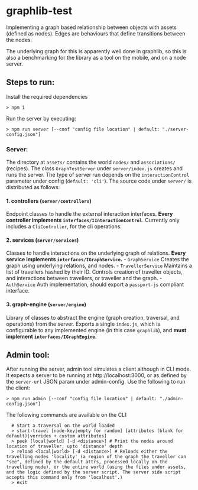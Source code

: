 
# graphlib-test
Implementing a graph based relationship between objects with assets (defined as nodes).
Edges are behaviours that define transitions between the nodes.

The underlying graph for this is apparently well done in graphlib, so this is also a benchmarking for the library as a tool on the mobile, and on a node server.

## Steps to run:

Install the required dependencies
```
> npm i
```

Run the server by executing:
```
> npm run server [--conf "config file location" | default: "./server-config.json"]
```

### Server:
The directory at `assets/` contains the world `nodes/` and `associations/` (recipes). The class `GraphTestServer` under `server/index.js` creates and runs the server. The type of server run depends on the `interactionControl`  parameter under config (`default: 'cli'`).
The source code under `server/` is distributed as follows:

#### 1. controllers (`server/controllers`)
Endpoint classes to handle the external interaction interfaces. **Every controller implements `interfaces/IInteractionControl`**.
Currently only includes a `CliController`, for the cli operations.

#### 2. services (`server/services`)
Classes to handle interactions on the underlying graph of relations. **Every service implements `interfaces/IGraphService`.**
    - `GraphService` Creates the graph using underlying relations, and nodes.
    - `TravellerService` Maintains a list of travellers hashed by their ID. Controls creation of traveller objects, and interactions between travellers, or traveller and the graph.
    - `AuthService` Auth implementation, should export a `passport-js` compliant interface.
#### 3. graph-engine (`server/engine`)
Library of classes to abstract the engine (graph creation, traversal, and operations) from the server. Exports a single `index.js`, which is configurable to any implemented engine (in this case `graphlib`), and **must implement `interfaces/IGraphEngine`**.

## Admin tool:

After running the server, admin tool simulates a client although in CLI mode. It expects a server to be running at http://localhost:3000, or as defined by the `server-url` JSON param under admin-config.
Use the following to run the client:
```
> npm run admin [--conf "config file location" | default: "./admin-config.json"]
```

The following commands are available on the CLI:
```
  # Start a traversal on the world loaded 
  > start-travel [node-key|empty for random] [attributes (blank for default)|verrides + custom attributes]
  > peek [local|world] [-d <distance>] # Print the nodes around location of traveller, upto 'distance' depth
  > reload <local|world> [-d <distance>] # Reloads either the travelling nodes 'locality' (a region of the graph the traveller can "see", defined by the default attrs, processed locally on the travelling node), or the entire world (using the files under assets, and the logic defined by the server script. The server side script accepts this command only from 'localhost'.)
  > exit
  ```
